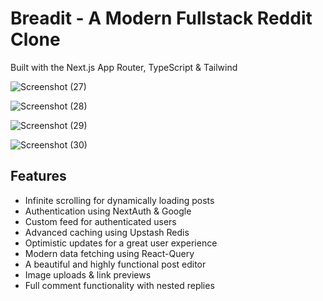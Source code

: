 
# Breadit - A Modern Fullstack Reddit Clone 

Built with the Next.js App Router, TypeScript & Tailwind <br>

![Screenshot (27)](https://github.com/mv991/reddit-clone/assets/125487704/c76149bb-bd63-40d7-a159-b70b62fbaf56)

![Screenshot (28)](https://github.com/mv991/reddit-clone/assets/125487704/6c332f97-2e3c-4e30-a995-1974300e63cf)

![Screenshot (29)](https://github.com/mv991/reddit-clone/assets/125487704/3d0fe056-2611-45d8-93f4-f451486d4708)

![Screenshot (30)](https://github.com/mv991/reddit-clone/assets/125487704/0ba0b16f-b8e3-4f8d-8758-8dbef1da694e)

## Features

 - Infinite scrolling for dynamically loading posts
 - Authentication using NextAuth & Google
 - Custom feed for authenticated users
 - Advanced caching using Upstash Redis
 - Optimistic updates for a great user experience
 - Modern data fetching using React-Query
 - A beautiful and highly functional post editor
 - Image uploads & link previews
 - Full comment functionality with nested replies




